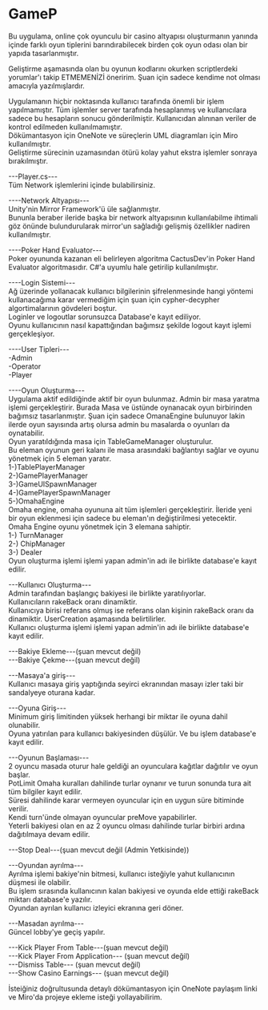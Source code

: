 # GameP
Bu uygulama, online çok oyunculu bir casino altyapısı oluşturmanın yanında içinde farklı oyun tiplerini barındırabilecek birden çok oyun odası olan bir yapıda  tasarlanmıştır.

Geliştirme aşamasında olan bu oyunun kodlarını okurken scriptlerdeki yorumlar'ı takip ETMEMENİZİ öneririm. Şuan için sadece kendime not olması amacıyla yazılmışlardır. <br>

Uygulamanın hiçbir noktasında kullanıcı tarafında önemli bir işlem yapılmamıştır. Tüm işlemler server tarafında hesaplanmış ve kullanıcılara sadece bu hesapların sonucu gönderilmiştir. Kullanıcıdan alınınan veriler de kontrol edilmeden kullanılmamıştır.<br>
Dökümantasyon için OneNote ve süreçlerin UML diagramları için Miro kullanılmıştır.<br>
Geliştirme sürecinin uzamasından ötürü kolay yahut ekstra işlemler sonraya bırakılmıştır.<br>

---Player.cs---<br>
Tüm Network işlemlerini içinde bulabilirsiniz.<br>

----Network Altyapısı---<br>
Unity'nin Mirror Framework'ü üle sağlanmıştır. <br>
Bununla beraber ileride başka bir network altyapısının kullanılabilme ihtimali göz önünde bulundurularak mirror'un sağladığı gelişmiş özellikler nadiren kullanılmıştır.<br>

----Poker Hand Evaluator--- <br>
Poker oyununda kazanan eli belirleyen algoritma CactusDev'in Poker Hand Evaluator algoritmasıdır. C#'a uyumlu hale getirilip kullanılmıştır.<br>

----Login Sistemi---<br>
Ağ üzerinde yollanacak kullanıcı bilgilerinin şifrelenmesinde hangi yöntemi kullanacağıma karar vermediğim için şuan için cypher-decypher algortimalarının gövdeleri boştur.<br>
Loginler ve logoutlar sorunsuzca Database'e kayıt ediliyor.<br>
Oyunu kullanıcının nasıl kapattığından bağımsız şekilde logout kayıt işlemi gerçekleşiyor.<br>

----User Tipleri---<br>
-Admin<br>
-Operator<br>
-Player<br>

----Oyun Oluşturma---<br>
Uygulama aktif edildiğinde aktif bir oyun bulunmaz. Admin bir masa yaratma işlemi gerçekleştirir. Burada Masa ve üstünde oynanacak oyun birbirinden bağımsız tasarlanmıştır. Şuan için sadece OmanaEngine bulunuyor lakin ilerde oyun sayısında artış olursa admin bu masalarda o oyunları da oynatabilir.<br>
Oyun yaratıldığında masa için TableGameManager oluşturulur. <br>
Bu eleman oyunun geri kalanı ile masa arasındaki bağlantıyı sağlar ve oyunu yönetmek için 5 eleman yaratır. <br>
1-)TablePlayerManager <br>
2-)GamePlayerManager<br>
3-)GameUISpawnManager<br>
4-)GamePlayerSpawnManager<br>
5-)OmahaEngine<br>
Omaha engine, omaha oyununa ait tüm işlemleri gerçekleştirir. İleride yeni bir oyun eklenmesi için sadece bu eleman'ın değiştirilmesi yetecektir.
Omaha Engine oyunu yönetmek için 3 elemana sahiptir. <br>
1-) TurnManager<br>
2-) ChipManager<br>
3-) Dealer<br>
Oyun oluşturma işlemi işlemi yapan admin'in adı ile birlikte database'e kayıt edilir.<br>

---Kullanıcı Oluşturma---<br>
Admin tarafından başlangıç bakiyesi ile birlikte yaratılıyorlar.<br>
Kullanıcıların rakeBack oranı dinamiktir.<br>
Kullanıcıya birisi referans olmuş ise referans olan kişinin rakeBack oranı da dinamiktir. UserCreation aşamasında belirtilirler.<br>
Kullanıcı oluşturma işlemi işlemi yapan admin'in adı ile birlikte database'e kayıt edilir.<br>

---Bakiye Ekleme---(şuan mevcut değil)<br>
---Bakiye Çekme---(şuan mevcut değil)<br>

---Masaya'a giriş---<br>
Kullanıcı masaya giriş yaptığında seyirci ekranından masayı izler taki bir sandalyeye oturana kadar. <br>

---Oyuna Giriş---<br>
Minimum giriş limitinden yüksek herhangi bir miktar ile oyuna dahil olunabilir.<br>
Oyuna yatırılan para kullanıcı bakiyesinden düşülür. Ve bu işlem database'e kayıt edilir.<br>

---Oyunun Başlaması---<br>
2 oyuncu masada oturur hale geldiği an oyunculara kağıtlar dağıtılır ve oyun başlar.<br>
PotLimit Omaha kuralları dahilinde turlar oynanır ve turun sonunda tura ait tüm bilgiler kayıt edilir.<br>
Süresi dahilinde karar vermeyen oyuncular için en uygun süre bitiminde verilir.<br>
Kendi turn'ünde olmayan oyuncular preMove yapabilirler.<br>
Yeterli bakiyesi olan en az 2 oyuncu olması dahilinde turlar birbiri ardına dağıtılmaya devam edilir.<br>

---Stop Deal---(şuan mevcut değil (Admin Yetkisinde))<br>

---Oyundan ayrılma---<br>
Ayrılma işlemi bakiye'nin bitmesi, kullanıcı isteğiyle yahut kullanıcının düşmesi ile olabilir. <br>
Bu işlem sırasında kullanıcının kalan bakiyesi ve oyunda elde ettiği rakeBack miktarı database'e yazılır.<br>
Oyundan ayrılan kullanıcı izleyici ekranına geri döner.<br>

---Masadan ayrılma---<br>
Güncel lobby'ye geçiş yapılır.<br>

---Kick Player From Table---(şuan mevcut değil)<br>
---Kick Player From Application--- (şuan mevcut değil)<br>
---Dismiss Table--- (şuan mevcut değil)<br>
---Show Casino Earnings--- (şuan mevcut değil)<br>

İsteiğiniz doğrultusunda detaylı dökümantasyon için OneNote paylaşım linki ve Miro'da projeye ekleme isteği yollayabilirim.<br>
